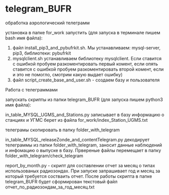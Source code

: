 # telegram_BUFR
обработка аэрологический телеграмм


установка
в папке for_work запустить (для запуска в терминале пишем bash  имя файла):
 1. файл install_pip3_and_pybufrkit.sh. Мы устанавливаем: mysql-server, pip3, библиотеки: pybufrkit
 2. mysqlclient.sh устанавливаем библиотеку mysqlclient. Если ставится с ошибкой пробуем разкоментировать первый комент, если опять ставится с ошибкой пробуем разкоментировать второй комент, если и это не помогло, смотрим какую выдает ошибку)
 3. файл script_create_base_and_user.sh - создаем базу и пользователя

Работа с телеграммами

запускать скрипты из папки telegram_BUFR (для запуска пишем python3 имя файла):

in_table_MYSQL_UGMS_and_Stations.py записывает в базу информацию о станциях и УГМС берет из файла for_work/index_Station_UGMS.txt

телеграмы скопировать в папку folder_with_telegram

in_table_MYSQL_releaseZonde_and_contentTelegram.py декодирует телеграммы из папки folder_with_telegram, заносит данные наблюдений и инфомацию о выпуске в базу. Првереные файлы перемещает в папку folder_with_telegram/check_telegram

report_by_month.py - скрипт для составлении отчет за месяц о типах использованых радиозондах. При запуске запрашивает год и месяц за который требуется состваить отчет. После работы скрипта в папке telegram_BUFR будет сформирован текстовый файл отчет_по_радиозондам_за_год_месяц.txt
